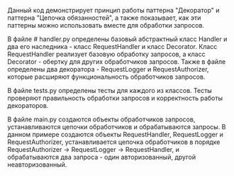 Данный код демонстрирует принцип работы паттерна "Декоратор" и паттерна "Цепочка обязанностей", а также показывает, как эти паттерны можно использовать вместе для обработки запросов.

В файле # handler.py определены базовый абстрактный класс Handler и два его наследника - класс RequestHandler и класс Decorator. Класс RequestHandler реализует базовую обработку запросов, а класс Decorator - обертку для других обработчиков запросов. Также в файле определены два декоратора - RequestLogger и RequestAuthorizer, которые расширяют функциональность обработчиков запросов.

В файле tests.py определены тесты для каждого из классов. Тесты проверяют правильность обработки запросов и корректность работы декораторов.

В файле main.py создаются объекты обработчиков запросов, устанавливаются цепочки обработчиков и обрабатываются запросы. В данном примере создаются объекты RequestHandler, RequestLogger и RequestAuthorizer, устанавливается цепочка обработчиков в порядке RequestAuthorizer -> RequestLogger -> RequestHandler, и обрабатываются два запроса - один авторизованный, другой неавторизованный.
